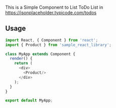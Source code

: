 This is a Simple Component to List ToDo List in https://jsonplaceholder.typicode.com/todos

## Usage
```javascript
import React, { Component } from 'react';
import { Product } from 'sample_react_library';

class MyApp extends Component {
  render() {
    return (
      <div>
        <Product/>
      </div>
    );
  }
}

export default MyApp;
```
